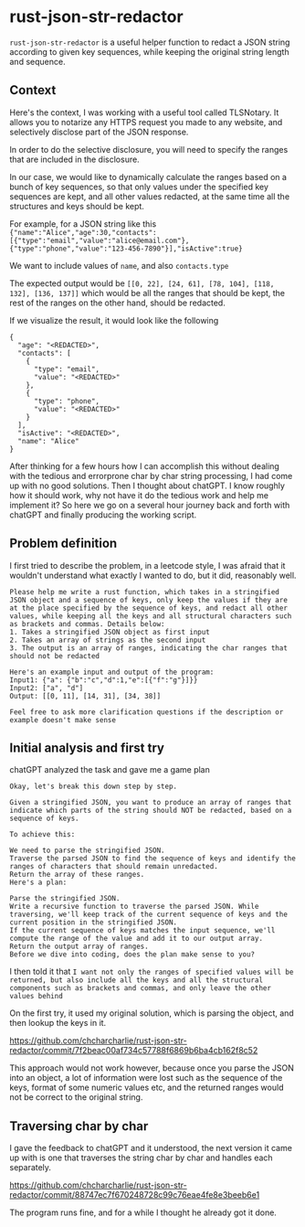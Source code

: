 # rust-json-str-redactor
`rust-json-str-redactor` is a useful helper function to redact a JSON string according to given key sequences, while keeping the original string length and sequence.

## Context
Here's the context, I was working with a useful tool called TLSNotary. It allows you to notarize any HTTPS request you made to any website, and selectively disclose part of the JSON response.

In order to do the selective disclosure, you will need to specify the ranges that are included in the disclosure.

In our case, we would like to dynamically calculate the ranges based on a bunch of key sequences, so that only values under the specified key sequences are kept, and all other values redacted, at the same time all the structures and keys should be kept.

For example, for a JSON string like this
`{"name":"Alice","age":30,"contacts":[{"type":"email","value":"alice@email.com"},{"type":"phone","value":"123-456-7890"}],"isActive":true}`

We want to include values of `name`, and also `contacts.type`

The expected output would be `[[0, 22], [24, 61], [78, 104], [118, 132], [136, 137]]` which would be all the ranges that should be kept, the rest of the ranges on the other hand, should be redacted.

If we visualize the result, it would look like the following
```
{
  "age": "<REDACTED>",
  "contacts": [
    {
      "type": "email",
      "value": "<REDACTED>"
    },
    {
      "type": "phone",
      "value": "<REDACTED>"
    }
  ],
  "isActive": "<REDACTED>",
  "name": "Alice"
}
```

After thinking for a few hours how I can accomplish this without dealing with the tedious and errorprone char by char string processing, I had come up with no good solutions. Then I thought about chatGPT. I know roughly how it should work, why not have it do the tedious work and help me implement it? So here we go on a several hour journey back and forth with chatGPT and finally producing the working script.

## Problem definition
I first tried to describe the problem, in a leetcode style, I was afraid that it wouldn't understand what exactly I wanted to do, but it did, reasonably well.

```
Please help me write a rust function, which takes in a stringified JSON object and a sequence of keys, only keep the values if they are at the place specified by the sequence of keys, and redact all other values, while keeping all the keys and all structural characters such as brackets and commas. Details below:
1. Takes a stringified JSON object as first input
2. Takes an array of strings as the second input
3. The output is an array of ranges, indicating the char ranges that should not be redacted

Here's an example input and output of the program:
Input1: {"a": {"b":"c","d":1,"e":[{"f":"g"}]}}
Input2: ["a", "d"]
Output: [[0, 11], [14, 31], [34, 38]]

Feel free to ask more clarification questions if the description or example doesn't make sense
```

## Initial analysis and first try
chatGPT analyzed the task and gave me a game plan

```
Okay, let's break this down step by step.

Given a stringified JSON, you want to produce an array of ranges that indicate which parts of the string should NOT be redacted, based on a sequence of keys.

To achieve this:

We need to parse the stringified JSON.
Traverse the parsed JSON to find the sequence of keys and identify the ranges of characters that should remain unredacted.
Return the array of these ranges.
Here's a plan:

Parse the stringified JSON.
Write a recursive function to traverse the parsed JSON. While traversing, we'll keep track of the current sequence of keys and the current position in the stringified JSON.
If the current sequence of keys matches the input sequence, we'll compute the range of the value and add it to our output array.
Return the output array of ranges.
Before we dive into coding, does the plan make sense to you?
```

I then told it that `I want not only the ranges of specified values will be returned, but also include all the keys and all the structural components such as brackets and commas, and only leave the other values behind`

On the first try, it used my original solution, which is parsing the object, and then lookup the keys in it.

https://github.com/chcharcharlie/rust-json-str-redactor/commit/7f2beac00af734c57788f6869b6ba4cb162f8c52

This approach would not work however, because once you parse the JSON into an object, a lot of information were lost such as the sequence of the keys, format of some numeric values etc, and the returned ranges would not be correct to the original string.

## Traversing char by char
I gave the feedback to chatGPT and it understood, the next version it came up with is one that traverses the string char by char and handles each separately.

https://github.com/chcharcharlie/rust-json-str-redactor/commit/88747ec7f670248728c99c76eae4fe8e3beeb6e1

The program runs fine, and for a while I thought he already got it done.